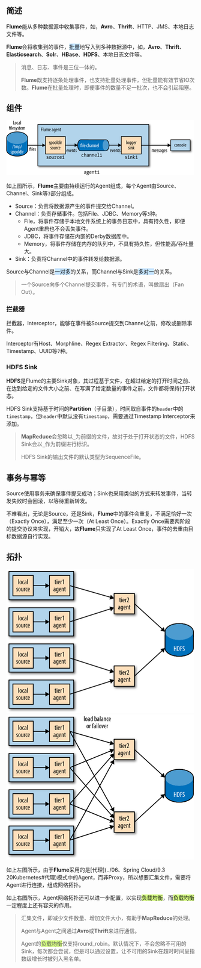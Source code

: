 ## 简述

**Flume**能从多种数据源中收集事件，如，**Avro**、**Thrift**、HTTP、JMS、本地日志文件等。

**Flume**会将收集到的事件，<span style=background:#c2e2ff>批量</span>地写入到多种数据源中，如，**Avro**、**Thrift**、**Elasticsearch**、**Solr**、**HBase**、**HDFS**、本地日志文件等。

> 消息、日志、事件是三位一体的。
>
> **Flume**既支持逐条处理事件，也支持批量处理事件，但批量能有效节省IO次数。**Flume**在批量处理时，即便事件的数量不足一批次，也不会引起阻塞。



## 组件

<img src="../images/9/flume_agent.png" style="zoom:50%;" />

如上图所示，**Flume**主要由持续运行的Agent组成，每个Agent由Source、Channel、Sink等`3`部分组成。

- Source：负责将数据源产生的事件提交给Channel。
- Channel：负责存储事件。包括File、JDBC、Memory等`3`种。
  - File，将事件存储于本地文件系统上的事务日志中，具有持久性，即便Agent重启也不会丢失事件。
  - JDBC，将事件存储在内嵌的Derby数据库中。
  - Memory，将事件存储在内存的队列中，不具有持久性，但性能高/吞吐量大。
- Sink：负责将Channel中的事件转发给数据源。

Source与Channel是<span style=background:#c2e2ff>一对多</span>的关系，而Channel与Sink是<span style=background:#c2e2ff>多对一</span>的关系。

> 一个Source向多个Channel提交事件，有专门的术语，叫做扇出（Fan Out）。

### 拦截器

拦截器，Interceptor，能够在事件被Source提交到Channel之前，修改或删除事件。

Interceptor有Host、Morphline、Regex Extractor、Regex Filtering、Static、Timestamp、UUID等`7`种。

### HDFS Sink

**HDFS**是Flume的主要Sink对象，其过程基于文件，在超过给定的打开时间之前、在达到给定的文件大小之前、在写满了给定数量的事件之前，文件都将保持打开状态。

HDFS Sink支持基于时间的**Partition**（子目录），时间取自事件的`header`中的`timestamp`，但`header`中默认没有`timestamp`，需要通过Timestamp Interceptor来添加。

> **MapReduce**会忽略以`_`为前缀的文件，故对于处于打开状态的文件，HDFS Sink会以`_`作为前缀进行标识。
>
> HDFS Sink的输出文件的默认类型为SequenceFile。



## 事务与幂等

Source使用事务来确保事件提交成功；Sink也采用类似的方式来转发事件，当转发失败时会回滚，以等待重新转发。

不难看出，无论是Source，还是Sink，**Flume**中的事件会重复，不满足恰好一次（Exactly Once），满足至少一次（At Least Once）。Exactly Once需要两阶段的提交协议来实现，开销大，故**Flume**只实现了At Least Once，事件的去重由目标数据源自行实现。



## 拓扑

<img src="../images/9/flume_topology.png" style="zoom:50%;" /><img src="../images/9/flume_load_balance_and_failover.png" style="zoom:50%;" />

如上左图所示，由于**Flume**采用的是[代理](../06、Spring Cloud/9.3 20Kubernetes#代理)模式中的Agent，而非Proxy，所以想要汇集文件，需要将Agent进行连接，组成网络拓扑。

如上右图所示，Agent网络拓扑还可以进一步配置，以实现<span style=background:#d4fe7f>负载均衡</span>，而<span style=background:#d4fe7f>负载均衡</span>一定程度上还有容灾的作用。

> 汇集文件，即减少文件数量、增加文件大小，有助于**MapReduce**的处理。
>
> Agent与Agent之间通过**Avro**或**Thrift**来进行通信。
>
> Agent的<span style=background:#d4fe7f>负载均衡</span>仅支持round_robin。默认情况下，不会忽略不可用的Sink，每次都会尝试，但是可以通过设置，让不可用的Sink在超时时间呈指数级增长时被列入黑名单。

